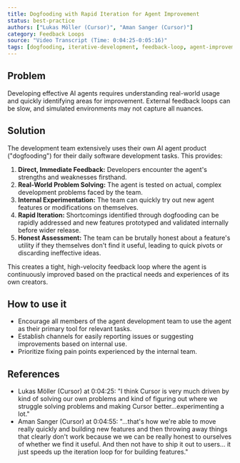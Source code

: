 ```yaml
---
title: Dogfooding with Rapid Iteration for Agent Improvement
status: best-practice
authors: ["Lukas Möller (Cursor)", "Aman Sanger (Cursor)"]
category: Feedback Loops
source: "Video Transcript (Time: 0:04:25-0:05:16)"
tags: [dogfooding, iterative-development, feedback-loop, agent-improvement, internal-testing, product-development]
---
```


## Problem
Developing effective AI agents requires understanding real-world usage and quickly identifying areas for improvement. External feedback loops can be slow, and simulated environments may not capture all nuances.

## Solution
The development team extensively uses their own AI agent product ("dogfooding") for their daily software development tasks. This provides:
1.  **Direct, Immediate Feedback:** Developers encounter the agent's strengths and weaknesses firsthand.
2.  **Real-World Problem Solving:** The agent is tested on actual, complex development problems faced by the team.
3.  **Internal Experimentation:** The team can quickly try out new agent features or modifications on themselves.
4.  **Rapid Iteration:** Shortcomings identified through dogfooding can be rapidly addressed and new features prototyped and validated internally before wider release.
5.  **Honest Assessment:** The team can be brutally honest about a feature's utility if they themselves don't find it useful, leading to quick pivots or discarding ineffective ideas.

This creates a tight, high-velocity feedback loop where the agent is continuously improved based on the practical needs and experiences of its own creators.

## How to use it
- Encourage all members of the agent development team to use the agent as their primary tool for relevant tasks.
- Establish channels for easily reporting issues or suggesting improvements based on internal use.
- Prioritize fixing pain points experienced by the internal team.

## References
- Lukas Möller (Cursor) at 0:04:25: "I think Cursor is very much driven by kind of solving our own problems and kind of figuring out where we struggle solving problems and making Cursor better...experimenting a lot."
- Aman Sanger (Cursor) at 0:04:55: "...that's how we're able to move really quickly and building new features and then throwing away things that clearly don't work because we we can be really honest to ourselves of whether we find it useful. And then not have to ship it out to users... it just speeds up the iteration loop for for building features."